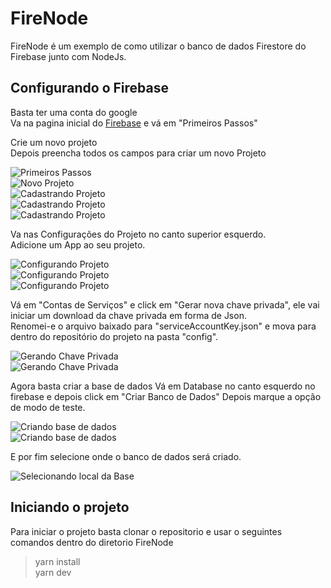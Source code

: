 # FireNode

FireNode é um exemplo de como utilizar o banco de dados Firestore do Firebase junto com NodeJs.

## Configurando o Firebase

Basta ter uma conta do google  
Va na pagina inicial do [Firebase](https://firebase.google.com/) e vá em "Primeiros Passos"

Crie um novo projeto  
Depois preencha todos os campos para criar um novo Projeto

![Primeiros Passos](./FireNode/public/imf1.png "Primeiros Passos")  
![Novo Projeto](./FireNode/public/img2.png "Novo Projeto")  
![Cadastrando Projeto](./FireNode/public/img3.png "Cadastrando Projeto ")  
![Cadastrando Projeto](./FireNode/public/img4.png "Cadastrando Projeto ")  
![Cadastrando Projeto](./FireNode/public/img5.png "Cadastrando Projeto ")

Va nas Configurações do Projeto no canto superior esquerdo.  
Adicione um App ao seu projeto.

![Configurando Projeto](./FireNode/public/img6.png "Configurações")  
![Configurando Projeto](./FireNode/public/img7.png "Adicionando App")  
![Configurando Projeto](./FireNode/public/img8.png "Adicionando App")

Vá em "Contas de Serviços" e click em "Gerar nova chave privada", ele vai iniciar um download da chave privada em forma de Json.  
Renomei-e o arquivo baixado para "serviceAccountKey.json" e mova para dentro do repositório do projeto na pasta "config".

![Gerando Chave Privada](./FireNode/public/img9.png "Gerando Chave Privada")  
![Gerando Chave Privada](./FireNode/public/img10.png "Gerando Chave Privada")

Agora basta criar a base de dados
Vá em Database no canto esquerdo no firebase e depois click em "Criar Banco de Dados"
Depois marque a opção de modo de teste.

![Criando base de dados](./FireNode/public/img11.png "Criando base de dados")  
![Criando base de dados](./FireNode/public/img12.png "Criando base de dados")

E por fim selecione onde o banco de dados será criado.

![Selecionando local da Base](./FireNode/public/img13.png "Selecionando local da Base")

## Iniciando o projeto

Para iniciar o projeto basta clonar o repositorio e usar o seguintes comandos dentro do diretorio FireNode

> yarn install  
> yarn dev
